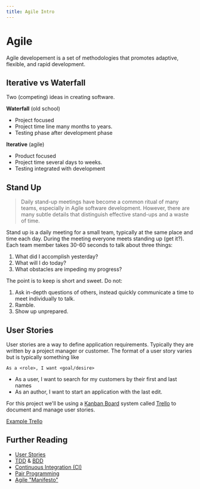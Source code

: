 ```yaml
---
title: Agile Intro
---
```


# Agile
Agile developement is a set of methodologies that promotes adaptive, flexible,
and rapid development.

## Iterative vs Waterfall
Two (competing) ideas in creating software.

**Waterfall** (old school)

- Project focused
- Project time line many months to years.
- Testing phase after development phase

**Iterative** (agile)

- Product focused
- Project time several days to weeks.
- Testing integrated with development

## Stand Up
> Daily stand-up meetings have become a common ritual of many teams, especially in Agile software development. However, there are many subtle details that distinguish effective stand-ups and a waste of time.

Stand up is a daily meeting for a small team, typically at the same place and time each day.
During the meeting everyone meets standing up (get it?). Each team member takes 30-60 seconds to talk about three things:

1. What did I accomplish yesterday?
2. What will I do today?
3. What obstacles are impeding my progress?

The point is to keep is short and sweet. Do not:

1. Ask in-depth questions of others, instead quickly communicate a time to meet individually to talk.
1. Ramble.
1. Show up unprepared.

## User Stories
User stories are a way to define application requirements. Typically they are
written by a project manager or customer. The format of a user story varies
but is typically something like

```
As a <role>, I want <goal/desire>
```

- As a user, I want to search for my customers by their first and last names
- As an author, I want to start an application with the last edit.

For this project we'll be using a [Kanban Board](http://en.wikipedia.org/wiki/Kanban_board)
system called [Trello](trello.com) to document and manage user stories.

[Example Trello](https://trello.com/b/jNhwTrKB/example-project-kanban)

## Further Reading
- [User Stories](http://en.wikipedia.org/wiki/User_story)
- [TDD](http://en.wikipedia.org/wiki/Test-driven_development) & [BDD](http://en.wikipedia.org/wiki/Behavior-driven_development)
- [Continuous Integration (CI)](http://en.wikipedia.org/wiki/Continuous_integration)
- [Pair Programming](http://en.wikipedia.org/wiki/Pair_programming)
- [Agile "Manifesto"](http://agilemanifesto.org/)

